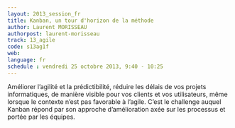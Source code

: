 ```yaml
---
layout: 2013_session_fr
title: Kanban, un tour d'horizon de la méthode
author: Laurent MORISSEAU
authorpost: laurent-morisseau
track: 13_agile
code: s13ag1f
web: 
language: fr
schedule : vendredi 25 octobre 2013, 9:40 - 10:25
---
```


Améliorer l’agilité et la prédictibilité, réduire les délais de vos projets informatiques, de manière visible pour vos clients et vos utilisateurs, même lorsque le contexte n’est pas favorable à l’agile.
C’est le challenge auquel Kanban répond par son approche d’amélioration axée sur les processus et portée par les équipes.
